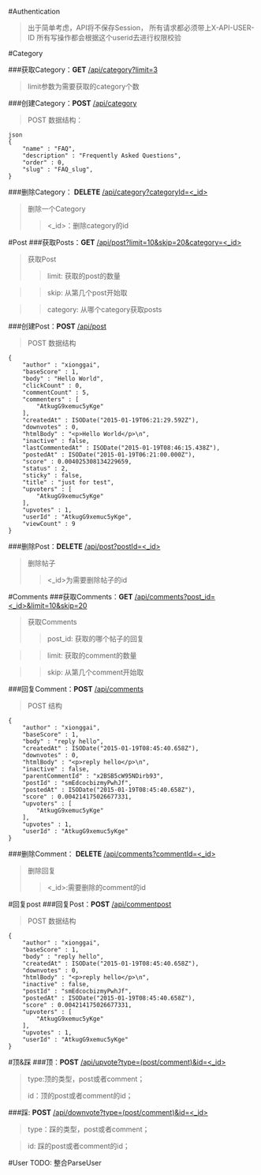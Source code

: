 #Authentication
>出于简单考虑，API将不保存Session，
>所有请求都必须带上X-API-USER-ID
>所有写操作都会根据这个userid去进行权限校验

#Category

###获取Category：**GET** [/api/category?limit=3]()
>limit参数为需要获取的category个数

###创建Category：**POST** [/api/category]()
>POST 数据结构：

```
json
{
    "name" : "FAQ",
    "description" : "Frequently Asked Questions",
    "order" : 0,
    "slug" : "FAQ_slug",
}
```

###删除Category： **DELETE** [/api/category?categoryId=<_id>]()
>删除一个Category
>><_id>：删除category的id

#Post
###获取Posts：**GET** [/api/post?limit=10&skip=20&category=<_id>]()
>获取Post
>> limit: 获取的post的数量

>> skip: 从第几个post开始取

>> category: 从哪个category获取posts

###创建Post：**POST** [/api/post]()
> POST 数据结构

```
{
    "author" : "xionggai",
    "baseScore" : 1,
    "body" : "Hello World",
    "clickCount" : 0,
    "commentCount" : 5,
    "commenters" : [ 
        "AtkugG9xemuc5yKge"
    ],
    "createdAt" : ISODate("2015-01-19T06:21:29.592Z"),
    "downvotes" : 0,
    "htmlBody" : "<p>Hello World</p>\n",
    "inactive" : false,
    "lastCommentedAt" : ISODate("2015-01-19T08:46:15.438Z"),
    "postedAt" : ISODate("2015-01-19T06:21:00.000Z"),
    "score" : 0.004025308134229659,
    "status" : 2,
    "sticky" : false,
    "title" : "just for test",
    "upvoters" : [ 
        "AtkugG9xemuc5yKge"
    ],
    "upvotes" : 1,
    "userId" : "AtkugG9xemuc5yKge",
    "viewCount" : 9
}
```

###删除Post：**DELETE** [/api/post?postId=<_id>]()
> 删除帖子
> ><_id>为需要删除帖子的id


#Comments
###获取Comments：**GET** [/api/comments?post_id=<_id>&limit=10&skip=20]()
>获取Comments
>> post_id: 获取的哪个帖子的回复

>> limit: 获取的comment的数量

>> skip: 从第几个comment开始取


###回复Comment：**POST** [/api/comments]()
> POST 结构

```
{
    "author" : "xionggai",
    "baseScore" : 1,
    "body" : "reply hello",
    "createdAt" : ISODate("2015-01-19T08:45:40.658Z"),
    "downvotes" : 0,
    "htmlBody" : "<p>reply hello</p>\n",
    "inactive" : false,
    "parentCommentId" : "x2BSB5cW95NDirb93",
    "postId" : "smEdcocbizmyPwhJf",
    "postedAt" : ISODate("2015-01-19T08:45:40.658Z"),
    "score" : 0.004214175026677331,
    "upvoters" : [ 
        "AtkugG9xemuc5yKge"
    ],
    "upvotes" : 1,
    "userId" : "AtkugG9xemuc5yKge"
}
```

###删除Comment： **DELETE** [/api/comments?commentId=<_id>]()
> 删除回复
> ><_id>:需要删除的comment的id

#回复post
###回复Post：**POST** [/api/commentpost]()
> POST 数据结构

```
{
    "author" : "xionggai",
    "baseScore" : 1,
    "body" : "reply hello",
    "createdAt" : ISODate("2015-01-19T08:45:40.658Z"),
    "downvotes" : 0,
    "htmlBody" : "<p>reply hello</p>\n",
    "inactive" : false,
    "postId" : "smEdcocbizmyPwhJf",
    "postedAt" : ISODate("2015-01-19T08:45:40.658Z"),
    "score" : 0.004214175026677331,
    "upvoters" : [ 
        "AtkugG9xemuc5yKge"
    ],
    "upvotes" : 1,
    "userId" : "AtkugG9xemuc5yKge"
}
```

#顶&踩
###顶：**POST** [/api/upvote?type=(post/comment)&id=<_id>]()
> type:顶的类型，post或者comment；
> 
> id：顶的post或者comment的id；

###踩: **POST** [/api/downvote?type=(post/comment)&id=<_id>]()
> type：踩的类型，post或者comment；

> id: 踩的post或者comment的id；



#User
TODO: 整合ParseUser

